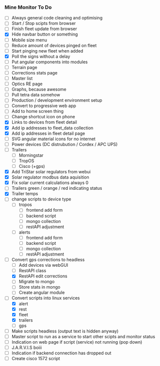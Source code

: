### Mine Monitor To Do

- [ ] Always general code cleaning and optimising
- [ ] Start / Stop scipts from browser
- [ ] Finish fleet update from browser
- [x] Hide navbar button or something
- [ ] Mobile size menu
- [ ] Reduce amount of devices pinged on fleet
- [ ] Start pinging new fleet when added
- [x] Poll the signs without a delay
- [ ] Put angular components into modules
- [ ] Terrain page
- [ ] Corrections stats page
- [ ] Master list
- [ ] Optics RE page
- [ ] Graphs, because awesome
- [ ] Pull tetra data somehow
- [ ] Production / development environment setup
- [ ] Convert to progressive web app
- [ ] Add to home screen thing
- [ ] Change shortcut icon on phone
- [x] Links to devices from fleet detail
- [x] Add ip addresses to fleet_data collection
- [x] Add ip addresses in fleet detail page
- [ ] SVG angular material icons for no internet
- [ ] Power devices (DC distrubution / Cordex / APC UPS)
- [ ] Trailers
    - [ ] Morningstar
    - [ ] TropOS
    - [ ] Cisco (+gps)
- [x] Add TriStar solar regulators from webui
- [x] Solar regulator modbus data aquisition
- [x] Fix solar current calculations always 0
- [ ] Trailers green / orange / red indicating status
- [x] Trailer temps
- [ ] change scripts to device type
    - [ ] tropos
        - [ ] frontend add form
        - [ ] backend script
        - [ ] mongo collection
        - [ ] restAPI adjustment
    - [ ] alerts
        - [ ] frontend add form
        - [ ] backend script
        - [ ] mongo collection
        - [ ] restAPI adjustment
- [ ] Convert gps corrections to headless
    - [ ] Add devices via webGUI
    - [ ] RestAPI class
    - [x] RestAPI edit corrections
    - [ ] Migrate to mongo
    - [ ] Store stats in mongo
    - [ ] Create angular module
- [ ] Convert scripts into linux services
    - [x] alert
    - [x] rest
    - [x] fleet
    - [x] trailers
    - [ ] gps
- [ ] Make scripts headless (output text is hidden anyway)
- [ ] Master script to run as a service to start other scipts and monitor status
- [ ] Indication on web page if script (service) not running (pop down)
- [ ] J.A.R.V.I.S boiii
- [ ] Indication if backend connection has dropped out
- [ ] Create cisco 1572 script